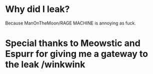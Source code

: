 # Why did I leak?
Because ManOnTheMoon/RAGE MACHINE is annoying as fuck.
# Special thanks to Meowstic and Espurr for giving me a gateway to the leak /winkwink

